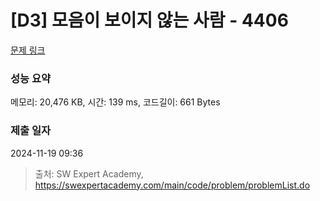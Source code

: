 # [D3] 모음이 보이지 않는 사람 - 4406 

[문제 링크](https://swexpertacademy.com/main/code/problem/problemDetail.do?contestProbId=AWNcD_66pUEDFAV8) 

### 성능 요약

메모리: 20,476 KB, 시간: 139 ms, 코드길이: 661 Bytes

### 제출 일자

2024-11-19 09:36



> 출처: SW Expert Academy, https://swexpertacademy.com/main/code/problem/problemList.do